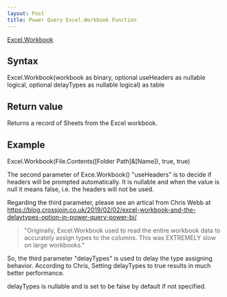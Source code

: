 ```yaml
---
layout: Post
title: Power Query Excel.Workbook Function
---
```


[Excel.Workbook](https://docs.microsoft.com/en-us/powerquery-m/excel-workbook)

## Syntax
Excel.Workbook(workbook as binary, optional useHeaders as nullable logical, optional delayTypes as nullable logical) as table

## Return value
Returns a record of Sheets from the Excel workbook.

## Example
Excel.Workbook(File.Contents([Folder Path]&[Name]), true, true)


The second parameter of Exce.Workbook() "useHeaders" is to decide if headers will be prompted automatically. It is nullable and when the value is null it means false, i.e. the headers will not be used.

Regarding the third parameter, please see an artical from Chris Webb at <https://blog.crossjoin.co.uk/2019/02/02/excel-workbook-and-the-delaytypes-option-in-power-query-power-bi/>

>"Originally, Excel.Workbook used to read the entire workbook data to accurately assign types to the columns. This was EXTREMELY slow on large workbooks."

So, the third parameter "delayTypes" is used to delay the type assigning behavior. According to Chris, Setting delayTypes to true results in much better performance.

delayTypes is nullable and is set to be false by default if not specified.

